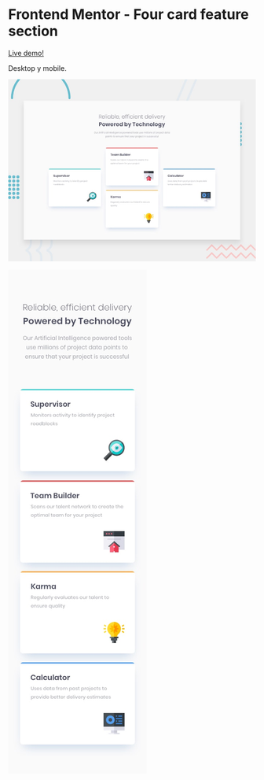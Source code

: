 # Frontend Mentor - Four card feature section

[Live demo!
](https://fem-four-cards-tawny.now.sh/)

Desktop y mobile.

![Design preview for the Four card feature section coding challenge](./design/desktop-preview.jpg)

![Design preview for the Four card feature section coding challenge](./design/mobile-design.jpg)